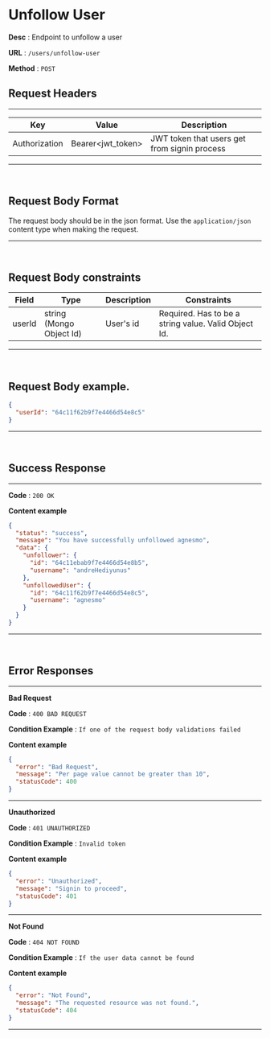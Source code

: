 # Unfollow User

**Desc** : Endpoint to unfollow a user

**URL** : `/users/unfollow-user`

**Method** : `POST`

## **Request Headers**

---

| Key           | Value             | Description                                  |
| ------------- | ----------------- | -------------------------------------------- |
| Authorization | Bearer<jwt_token> | JWT token that users get from signin process |

---

<br/>

## **Request Body Format**

The request body should be in the json format. Use the `application/json` content type when making the request.

---

<br/>

## **Request Body constraints**

| Field  | Type                     | Description | Constraints                                          |
| ------ | ------------------------ | ----------- | ---------------------------------------------------- |
| userId | string (Mongo Object Id) | User's id   | Required. Has to be a string value. Valid Object Id. |

---

<br/>

## **Request Body example**.

```json
{
  "userId": "64c11f62b9f7e4466d54e8c5"
}
```

---

<br/>

## **Success Response**

---

**Code** : `200 OK`

**Content example**

```json
{
  "status": "success",
  "message": "You have successfully unfollowed agnesmo",
  "data": {
    "unfollower": {
      "id": "64c11ebab9f7e4466d54e8b5",
      "username": "andreHediyunus"
    },
    "unfollowedUser": {
      "id": "64c11f62b9f7e4466d54e8c5",
      "username": "agnesmo"
    }
  }
}
```

---

<br/>

## **Error Responses**

---

**Bad Request**

**Code** : `400 BAD REQUEST`

**Condition Example** : `If one of the request body validations failed`

**Content example**

```json
{
  "error": "Bad Request",
  "message": "Per page value cannot be greater than 10",
  "statusCode": 400
}
```

---

**Unauthorized**

**Code** : `401 UNAUTHORIZED`

**Condition Example** : `Invalid token`

**Content example**

```json
{
  "error": "Unauthorized",
  "message": "Signin to proceed",
  "statusCode": 401
}
```

---

**Not Found**

**Code** : `404 NOT FOUND`

**Condition Example** : `If the user data cannot be found`

**Content example**

```json
{
  "error": "Not Found",
  "message": "The requested resource was not found.",
  "statusCode": 404
}
```

---

